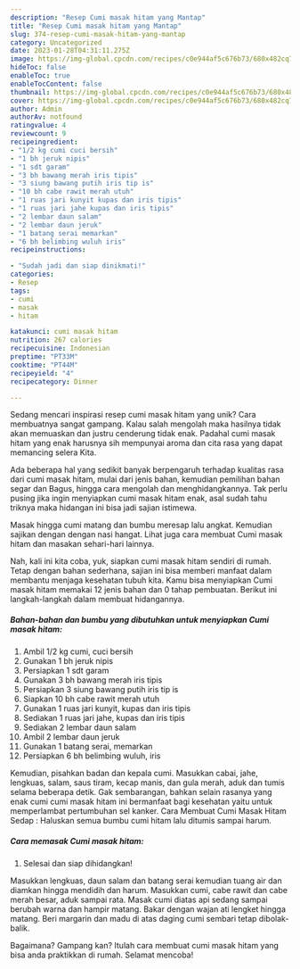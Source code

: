 ```yaml
---
description: "Resep Cumi masak hitam yang Mantap"
title: "Resep Cumi masak hitam yang Mantap"
slug: 374-resep-cumi-masak-hitam-yang-mantap
category: Uncategorized
date: 2023-01-28T04:31:11.275Z
image: https://img-global.cpcdn.com/recipes/c0e944af5c676b73/680x482cq70/cumi-masak-hitam-foto-resep-utama.jpg
hideToc: false
enableToc: true
enableTocContent: false
thumbnail: https://img-global.cpcdn.com/recipes/c0e944af5c676b73/680x482cq70/cumi-masak-hitam-foto-resep-utama.jpg
cover: https://img-global.cpcdn.com/recipes/c0e944af5c676b73/680x482cq70/cumi-masak-hitam-foto-resep-utama.jpg
author: Admin
authorAv: notfound
ratingvalue: 4
reviewcount: 9
recipeingredient:
- "1/2 kg cumi cuci bersih"
- "1 bh jeruk nipis"
- "1 sdt garam"
- "3 bh bawang merah iris tipis"
- "3 siung bawang putih iris tip is"
- "10 bh cabe rawit merah utuh"
- "1 ruas jari kunyit kupas dan iris tipis"
- "1 ruas jari jahe kupas dan iris tipis"
- "2 lembar daun salam"
- "2 lembar daun jeruk"
- "1 batang serai memarkan"
- "6 bh belimbing wuluh iris"
recipeinstructions:

- "Sudah jadi dan siap dinikmati!"
categories:
- Resep
tags:
- cumi
- masak
- hitam

katakunci: cumi masak hitam 
nutrition: 267 calories
recipecuisine: Indonesian
preptime: "PT33M"
cooktime: "PT44M"
recipeyield: "4"
recipecategory: Dinner

---
```





Sedang mencari inspirasi resep cumi masak hitam yang unik? Cara membuatnya sangat gampang. Kalau salah mengolah maka hasilnya tidak akan memuaskan dan justru cenderung tidak enak. Padahal cumi masak hitam yang enak harusnya sih mempunyai aroma dan cita rasa yang dapat memancing selera Kita.





Ada beberapa hal yang sedikit banyak berpengaruh terhadap kualitas rasa dari cumi masak hitam, mulai dari jenis bahan, kemudian pemilihan bahan segar dan Bagus, hingga cara mengolah dan menghidangkannya. Tak perlu pusing jika ingin menyiapkan cumi masak hitam enak,      asal sudah tahu triknya maka hidangan ini bisa jadi sajian istimewa.














Masak hingga cumi matang dan bumbu meresap lalu angkat. Kemudian sajikan dengan dengan nasi hangat. Lihat juga cara membuat Cumi masak hitam dan masakan sehari-hari lainnya.






Nah, kali ini kita coba, yuk, siapkan cumi masak hitam sendiri di rumah. Tetap dengan bahan sederhana, sajian ini bisa memberi manfaat dalam membantu menjaga kesehatan tubuh kita. Kamu bisa menyiapkan Cumi masak hitam memakai 12 jenis bahan dan 0 tahap pembuatan. Berikut ini langkah-langkah dalam membuat hidangannya.

<!--inarticleads1-->

##### Bahan-bahan dan bumbu yang dibutuhkan untuk menyiapkan Cumi masak hitam:

1. Ambil 1/2 kg cumi, cuci bersih
1. Gunakan 1 bh jeruk nipis
1. Persiapkan 1 sdt garam
1. Gunakan 3 bh bawang merah iris tipis
1. Persiapkan 3 siung bawang putih iris tip is
1. Siapkan 10 bh cabe rawit merah utuh
1. Gunakan 1 ruas jari kunyit, kupas dan iris tipis
1. Sediakan 1 ruas jari jahe, kupas dan iris tipis
1. Sediakan 2 lembar daun salam
1. Ambil 2 lembar daun jeruk
1. Gunakan 1 batang serai, memarkan
1. Persiapkan 6 bh belimbing wuluh, iris


Kemudian, pisahkan badan dan kepala cumi. Masukkan cabai, jahe, lengkuas, salam, saus tiram, kecap manis, dan gula merah, aduk dan tumis selama beberapa detik. Gak sembarangan, bahkan selain rasanya yang enak cumi cumi masak hitam ini bermanfaat bagi kesehatan yaitu untuk memperlambat pertumbuhan sel kanker. Cara Membuat Cumi Masak Hitam Sedap : Haluskan semua bumbu cumi hitam lalu ditumis sampai harum. 

<!--inarticleads2-->

##### Cara memasak Cumi masak hitam:


1. Selesai dan siap dihidangkan!

Masukkan lengkuas, daun salam dan batang serai kemudian tuang air dan diamkan hingga mendidih dan harum. Masukkan cumi, cabe rawit dan cabe merah besar, aduk sampai rata. Masak cumi diatas api sedang sampai berubah warna dan hampir matang. Bakar dengan wajan ati lengket hingga matang. Beri margarin dan madu di atas daging cumi sembari tetap dibolak-balik. 

Bagaimana? Gampang kan? Itulah cara membuat cumi masak hitam yang bisa anda praktikkan di rumah. Selamat mencoba!
